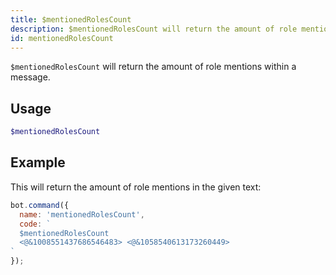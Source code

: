 ```yaml
---
title: $mentionedRolesCount 
description: $mentionedRolesCount will return the amount of role mentions within a message.
id: mentionedRolesCount
---
```


`$mentionedRolesCount` will return the amount of role mentions within a message.

## Usage

```php
$mentionedRolesCount
```

## Example

This will return the amount of role mentions in the given text:

```javascript
bot.command({
  name: 'mentionedRolesCount',
  code: `
  $mentionedRolesCount
  <@&1008551437686546483> <@&1058540613173260449>
`
});
```

